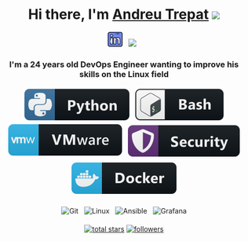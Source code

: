 <div align="center">
   <h1>Hi there, I'm <a href="https://www.linkedin.com/in/andreu-trepat-rubirola/">Andreu Trepat</a> <img src="https://media.giphy.com/media/hvRJCLFzcasrR4ia7z/giphy.gif" width="25px"> </h1>
   
   
</div>
  
<p align='center'>
   <a href="https://www.linkedin.com/in/andreu-trepat-rubirola/"><img height="30" src="https://raw.githubusercontent.com/8bithemant/8bithemant/master/linkedin.png?raw=true"></a>&nbsp;&nbsp;
<a href="https://app.hackthebox.com/profile/829451"><img height="30" src="https://raw.githubusercontent.com/silofy/hackthebox/master/icon.png?raw=true"></a>&nbsp;&nbsp;
 </p>
 
<p>
  <h3 align="center">I'm a 24 years old DevOps Engineer wanting to improve his skills on the Linux field</h3>
</p>


<p align="center">
 <img src="https://raw.githubusercontent.com/8bithemant/8bithemant/master/svg/dev/languages/python.svg" alt="python" style="vertical-align:top; margin:4px">
 <img src="https://raw.githubusercontent.com/8bithemant/8bithemant/master/svg/dev/tools/bash.svg" alt="bash" style="vertical-align:top; margin:4px">
 <img src="https://raw.githubusercontent.com/MikeCodesDotNET/ColoredBadges/master/svg/dev/tools/vmware.svg" alt="vmware" style="vertical-align:top; margin:4px">
 <img src="https://raw.githubusercontent.com/MikeCodesDotNET/ColoredBadges/master/svg/dev/misc/security.svg" alt="Security" style="vertical-align:top; margin:6px 4px">
 <img src="https://raw.githubusercontent.com/MikeCodesDotNET/ColoredBadges/master/svg/dev/tools/docker.svg" alt="Docker" style="vertical-align:top; margin:6px 4px">

</p>
<p align="center">
 <img src="https://camo.githubusercontent.com/79536ab835520583d9f0eebc002614e4e53f0e17e3bbd6ff55a83ea47afe4420/68747470733a2f2f696d672e736869656c64732e696f2f62616467652f2d4769742d4630353033323f7374796c653d666c61742d737175617265266c6f676f3d676974266c6f676f436f6c6f723d7768697465" alt="Git" style="vertical-align:top; margin:6px 4px">
 <img src="https://camo.githubusercontent.com/c98f0a270961a27b587e981400b4f581b1565f45d02070c662d55ec86637a680/68747470733a2f2f696d672e736869656c64732e696f2f62616467652f2d4c696e75782d4643433632343f7374796c653d666c61742d737175617265266c6f676f3d4c696e7578266c6f676f436f6c6f723d7768697465" alt="Linux" style="vertical-align:top; margin:6px 4px">
 <img src="https://camo.githubusercontent.com/d19ba905856faa6c73a9542278f3751df204c79d16f225920dd81eb403b8f982/68747470733a2f2f696d672e736869656c64732e696f2f62616467652f2d416e7369626c652d4542454345433f7374796c653d666c61742d737175617265266c6f676f3d416e7369626c65266c6f676f436f6c6f723d626c61636b" alt="Ansible" style="vertical-align:top; margin:6px 4px">

 <img src="https://camo.githubusercontent.com/15081f3949f6ec5e9223e266004fb8a0e400eb9889071558c485450177ab0a9e/68747470733a2f2f696d672e736869656c64732e696f2f62616467652f2d47726166616e612d626c61636b3f7374796c653d666c61742d737175617265266c6f676f3d47726166616e61266c6f676f436f6c6f723d6f72616e6765" alt="Grafana" style="vertical-align:top; margin:6px 4px">
</p>


<p align="center">
  <a href="https://github.com/ElMoix?tab=repositories&sort=stargazers">
    <img alt="total stars" title="Total stars on GitHub" src="https://custom-icon-badges.demolab.com/github/stars/ElMoix?color=55960c&style=for-the-badge&labelColor=488207&logo=star"/></a>
  <a href="https://github.com/ElMoix?tab=followers">
    <img alt="followers" title="Follow me on Github" src="https://custom-icon-badges.demolab.com/github/followers/ElMoix?color=236ad3&labelColor=1155ba&style=for-the-badge&logo=person-add&label=Follow&logoColor=white"/></a>
</p>
